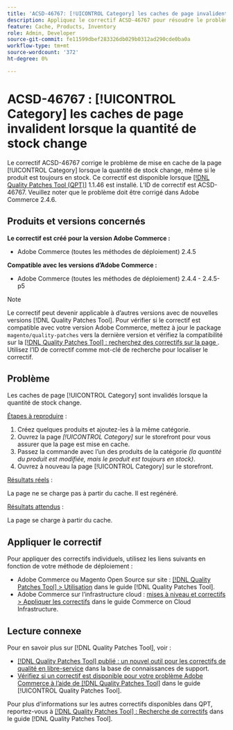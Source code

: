 ```yaml
---
title: 'ACSD-46767: [!UICONTROL Category] les caches de page invalident lorsque la quantité de stock change'
description: Appliquez le correctif ACSD-46767 pour résoudre le problème Adobe Commerce où la page [!UICONTROL Category] est mise en cache invalide lorsque la quantité de stock change, même si le produit est toujours en stock.
feature: Cache, Products, Inventory
role: Admin, Developer
source-git-commit: fe11599dbef283326db029b0312ad290cde0ba0a
workflow-type: tm+mt
source-wordcount: '372'
ht-degree: 0%

---
```


# ACSD-46767 : [!UICONTROL Category] les caches de page invalident lorsque la quantité de stock change

Le correctif ACSD-46767 corrige le problème de mise en cache de la page [!UICONTROL Category] lorsque la quantité de stock change, même si le produit est toujours en stock. Ce correctif est disponible lorsque [[!DNL Quality Patches Tool (QPT)]](https://experienceleague.adobe.com/en/docs/commerce-knowledge-base/kb/announcements/commerce-announcements/magento-quality-patches-released-new-tool-to-self-serve-quality-patches) 1.1.46 est installé. L’ID de correctif est ACSD-46767. Veuillez noter que le problème doit être corrigé dans Adobe Commerce 2.4.6.

## Produits et versions concernés

**Le correctif est créé pour la version Adobe Commerce :**

* Adobe Commerce (toutes les méthodes de déploiement) 2.4.5

**Compatible avec les versions d’Adobe Commerce :**

* Adobe Commerce (toutes les méthodes de déploiement) 2.4.4 - 2.4.5-p5

>[!NOTE]
>
>Le correctif peut devenir applicable à d’autres versions avec de nouvelles versions [!DNL Quality Patches Tool]. Pour vérifier si le correctif est compatible avec votre version Adobe Commerce, mettez à jour le package `magento/quality-patches` vers la dernière version et vérifiez la compatibilité sur la [[!DNL Quality Patches Tool] : recherchez des correctifs sur la page ](https://experienceleague.adobe.com/tools/commerce-quality-patches/index.html). Utilisez l’ID de correctif comme mot-clé de recherche pour localiser le correctif.

## Problème

Les caches de page [!UICONTROL Category] sont invalidés lorsque la quantité de stock change.

<u>Étapes à reproduire</u> :

1. Créez quelques produits et ajoutez-les à la même catégorie.
1. Ouvrez la page *[!UICONTROL Category]* sur le storefront pour vous assurer que la page est mise en cache.
1. Passez la commande avec l’un des produits de la catégorie *(la quantité du produit est modifiée, mais le produit est toujours en stock)*.
1. Ouvrez à nouveau la page [!UICONTROL Category] sur le storefront.

<u>Résultats réels</u> :

La page ne se charge pas à partir du cache. Il est regénéré.

<u>Résultats attendus</u> :

La page se charge à partir du cache.

## Appliquer le correctif

Pour appliquer des correctifs individuels, utilisez les liens suivants en fonction de votre méthode de déploiement :

* Adobe Commerce ou Magento Open Source sur site : [[!DNL Quality Patches Tool] > Utilisation](/help/tools/quality-patches-tool/usage.md) dans le guide [!DNL Quality Patches Tool].
* Adobe Commerce sur l’infrastructure cloud : [mises à niveau et correctifs > Appliquer les correctifs](https://experienceleague.adobe.com/docs/commerce-cloud-service/user-guide/develop/upgrade/apply-patches.html) dans le guide Commerce on Cloud Infrastructure.

## Lecture connexe

Pour en savoir plus sur [!DNL Quality Patches Tool], voir :

* [[!DNL Quality Patches Tool] publié : un nouvel outil pour les correctifs de qualité en libre-service](https://experienceleague.adobe.com/en/docs/commerce-knowledge-base/kb/announcements/commerce-announcements/magento-quality-patches-released-new-tool-to-self-serve-quality-patches) dans la base de connaissances de support.
* [Vérifiez si un correctif est disponible pour votre problème Adobe Commerce à l’aide de  [!DNL Quality Patches Tool]](/help/tools/quality-patches-tool/patches-available-in-qpt/check-patch-for-magento-issue-with-magento-quality-patches.md) dans le guide [!UICONTROL Quality Patches Tool].


Pour plus d&#39;informations sur les autres correctifs disponibles dans QPT, reportez-vous à [[!DNL Quality Patches Tool] : Recherche de correctifs](https://experienceleague.adobe.com/tools/commerce-quality-patches/index.html) dans le guide [!DNL Quality Patches Tool].
